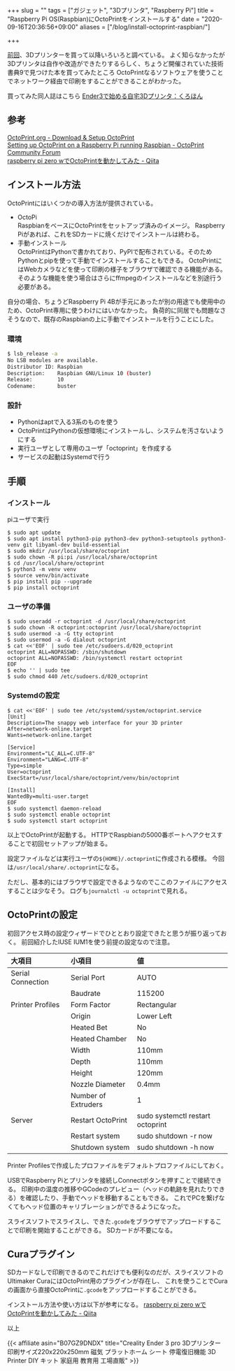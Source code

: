 +++
slug = ""
tags = ["ガジェット", "3Dプリンタ", "Raspberry Pi"]
title = "Raspberry Pi OS(Raspbian)にOctoPrintをインストールする"
date = "2020-09-16T20:36:56+09:00"
aliases = ["/blog/install-octoprint-raspbian/"]

+++

[前回](../3d-printer-1/)、3Dプリンターを買って以降いろいろと調べている。
よく知らなかったが3Dプリンタは自作や改造ができたりするらしく、ちょうど開催されていた技術書典9で見つけた本を買ってみたところ
OctoPrintなるソフトウェアを使うことでネットワーク経由で印刷をすることができることがわかった。

<!--more-->

買ってみた同人誌はこちら
[Ender3で始める自宅3Dプリンタ：くろほん](https://techbookfest.org/product/5188169897082880?productVariantID=5724024109793280)

## 参考
[OctoPrint.org - Download &amp; Setup OctoPrint](https://octoprint.org/download/)  
[Setting up OctoPrint on a Raspberry Pi running Raspbian - OctoPrint Community Forum](https://community.octoprint.org/t/setting-up-octoprint-on-a-raspberry-pi-running-raspbian/2337)  
[raspberry pi zero wでOctoPrintを動かしてみた - Qiita](https://qiita.com/ysogabe/items/95b974d13b396cf7479e)  

## インストール方法
OctoPrintにはいくつかの導入方法が提供されている。

* OctoPi  
    RaspbianをベースにOctoPrintをセットアップ済みのイメージ。
    Raspberry Piがあれば、これをSDカードに焼くだけでインストールは終わる。
* 手動インストール  
    OctoPrintはPythonで書かれており、PyPIで配布されている。そのためPythonとpipを使って手動でインストールすることもできる。
    OctoPrintにはWebカメラなどを使って印刷の様子をブラウザで確認できる機能がある。そのような機能を使う場合はさらにffmpegのインストールなどを別途行う必要がある。

自分の場合、ちょうどRaspberry Pi 4Bが手元にあったが別の用途でも使用中のため、OctoPrint専用に使うわけにはいかなかった。
負荷的に同居でも問題なさそうなので、既存のRaspbianの上に手動でインストールを行うことにした。

### 環境

``` bash
$ lsb_release -a
No LSB modules are available.
Distributor ID: Raspbian
Description:    Raspbian GNU/Linux 10 (buster)
Release:        10
Codename:       buster
```

### 設計

* Pythonはaptで入る3系のものを使う
* OctoPrintはPythonの仮想環境にインストールし、システムを汚さないようにする
* 実行ユーザとして専用のユーザ「octoprint」を作成する
* サービスの起動はSystemdで行う

## 手順
### インストール

piユーザで実行

``` shell
$ sudo apt update
$ sudo apt install python3-pip python3-dev python3-setuptools python3-venv git libyaml-dev build-essential
$ sudo mkdir /usr/local/share/octoprint
$ sudo chown -R pi:pi /usr/local/share/octoprint
$ cd /usr/local/share/octoprint
$ python3 -m venv venv
$ source venv/bin/activate
$ pip install pip --upgrade
$ pip install octoprint
```

### ユーザの準備

``` shell
$ sudo useradd -r octoprint -d /usr/local/share/octoprint
$ sudo chown -R octoprint:octoprint /usr/local/share/octoprint
$ sudo usermod -a -G tty octoprint
$ sudo usermod -a -G dialout octoprint
$ cat <<'EOF' | sudo tee /etc/sudoers.d/020_octoprint
octoprint ALL=NOPASSWD: /sbin/shutdown
octoprint ALL=NOPASSWD: /bin/systemctl restart octoprint
EOF
$ echo '' | sudo tee 
$ sudo chmod 440 /etc/sudoers.d/020_octoprint
```

### Systemdの設定

``` shell
$ cat <<'EOF' | sudo tee /etc/systemd/system/octoprint.service
[Unit]
Description=The snappy web interface for your 3D printer
After=network-online.target
Wants=network-online.target

[Service]
Environment="LC_ALL=C.UTF-8"
Environment="LANG=C.UTF-8"
Type=simple
User=octoprint
ExecStart=/usr/local/share/octoprint/venv/bin/octoprint

[Install]
WantedBy=multi-user.target
EOF
$ sudo systemctl daemon-reload
$ sudo systemctl enable octoprint
$ sudo systemctl start octoprint
```

以上でOctoPrintが起動する。
HTTPでRaspbianの5000番ポートへアクセスすることで初回セットアップが始まる。

設定ファイルなどは実行ユーザの`${HOME}/.octoprint`に作成される模様。
今回は`/usr/local/share/.octoprint`になる。

ただし、基本的にはブラウザで設定できるようなのでここのファイルにアクセスすることは少なそう。
ログも`journalctl -u octoprint`で見れる。

## OctoPrintの設定

初回アクセス時の設定ウィザードでひととおり設定できたと思うが振り返っておく。
前回紹介したIUSE IUM1を使う前提の設定なので注意。

|大項目|小項目|値|
|:--|:--|:--|
|Serial Connection|Serial Port|AUTO|
||Baudrate|115200|
|Printer Profiles|Form Factor|Rectangular|
||Origin|Lower Left|
||Heated Bet|No|
||Heated Chamber|No|
||Width|110mm|
||Depth|110mm|
||Height|120mm|
||Nozzle Diameter|0.4mm|
||Number of Extruders|1|
|Server|Restart OctoPrint|sudo systemctl restart octoprint|
||Restart system|sudo shutdown -r now|
||Shutdown system|sudo shutdown -h now|

Printer Profilesで作成したプロファイルをデフォルトプロファイルにしておく。

USBでRaspberry Piとプリンタを接続しConnectボタンを押すことで接続できる。
印刷中の温度の推移やGCodeのプレビュー（ヘッドの軌跡を見れたりできる）を確認したり、手動でヘッドを移動することもできる。
これでPCを繋げなくてもヘッド位置のキャリブレーションができるようになった。

スライスソフトでスライスし、できた`.gcode`をブラウザでアップロードすることで印刷を開始することができる。
SDカードが不要になる。

## Curaプラグイン

SDカードなしで印刷できるのでこれだけでも便利なのだが、スライスソフトのUltimaker CuraにはOctoPrint用のプラグインが存在し、
これを使うことでCuraの画面から直接OctoPrintに`.gcode`をアップロードすることができる。

インストール方法や使い方は以下が参考になる。
[raspberry pi zero wでOctoPrintを動かしてみた - Qiita](https://qiita.com/ysogabe/items/95b974d13b396cf7479e)

以上

{{< affiliate asin="B07GZ9DNDX" title="Creality Ender 3 pro 3Dプリンター 印刷サイズ220x220x250mm 磁気 プラットホーム シート 停電復旧機能 3D Printer DIY キット 家庭用 教育用 工場直販" >}}
